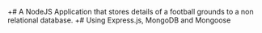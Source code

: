 +# A NodeJS Application that stores details of a football grounds to a non relational database.
+# Using Express.js, MongoDB and Mongoose